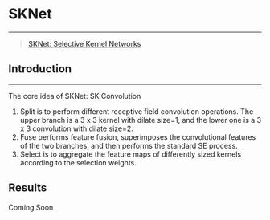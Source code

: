# SKNet

***

> [SKNet: Selective Kernel Networks](https://arxiv.org/pdf/1903.06586.pdf)

## Introduction

***

The core idea of SKNet: SK Convolution

1. Split is to perform different receptive field convolution operations. The upper branch is a 3 x 3 kernel with dilate
   size=1, and the lower one is a 3 x 3 convolution with dilate size=2.
2. Fuse performs feature fusion, superimposes the convolutional features of the two branches, and then performs the
   standard SE process.
3. Select is to aggregate the feature maps of differently sized kernels according to the selection weights.

## Results
Coming Soon
